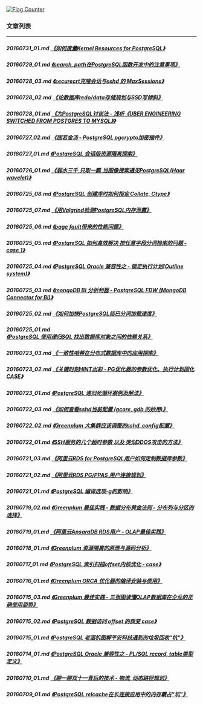 <a rel="nofollow" href="http://info.flagcounter.com/h9V1"  ><img src="http://s03.flagcounter.com/count/h9V1/bg_FFFFFF/txt_000000/border_CCCCCC/columns_2/maxflags_12/viewers_0/labels_0/pageviews_0/flags_0/"  alt="Flag Counter"  border="0"  ></a>  
  
### 文章列表  
----  
##### 20160731_01.md   [《如何度量Kernel Resources for PostgreSQL》](20160731_01.md)  
##### 20160729_01.md   [《search_path在PostgreSQL函数开发中的注意事项》](20160729_01.md)  
##### 20160728_03.md   [《securecrt克隆会话与sshd 的 MaxSessions》](20160728_03.md)  
##### 20160728_02.md   [《论数据库redo/data存储规划与SSD写倾斜》](20160728_02.md)  
##### 20160728_01.md   [《为PostgreSQL讨说法 - 浅析《UBER ENGINEERING SWITCHED FROM POSTGRES TO MYSQL》》](20160728_01.md)  
##### 20160727_02.md   [《固若金汤 - PostgreSQL pgcrypto加密插件》](20160727_02.md)  
##### 20160727_01.md   [《PostgreSQL 会话级资源隔离探索》](20160727_01.md)  
##### 20160726_01.md   [《弱水三千,只取一瓢,当图像搜索遇见PostgreSQL(Haar wavelet)》](20160726_01.md)  
##### 20160725_08.md   [《PostgreSQL 创建库时如何指定 Collate, Ctype》](20160725_08.md)  
##### 20160725_07.md   [《用Valgrind检测PostgreSQL内存泄露》](20160725_07.md)  
##### 20160725_06.md   [《page fault带来的性能问题》](20160725_06.md)  
##### 20160725_05.md   [《PostgreSQL 如何高效解决 按任意字段分词检索的问题 - case 1》](20160725_05.md)  
##### 20160725_04.md   [《PostgreSQL Oracle 兼容性之 - 锁定执行计划(Outline system)》](20160725_04.md)  
##### 20160725_03.md   [《mongoDB BI 分析利器 - PostgreSQL FDW (MongoDB Connector for BI)》](20160725_03.md)  
##### 20160725_02.md   [《如何加快PostgreSQL结巴分词加载速度》](20160725_02.md)  
##### 20160725_01.md   [《PostgreSQL 使用递归SQL 找出数据库对象之间的依赖关系》](20160725_01.md)  
##### 20160723_03.md   [《一致性哈希在分布式数据库中的应用探索》](20160723_03.md)  
##### 20160723_02.md   [《关键时刻HINT出彩 - PG优化器的参数优化、执行计划固化CASE》](20160723_02.md)  
##### 20160723_01.md   [《PostgreSQL 递归死循环案例及解法》](20160723_01.md)  
##### 20160722_03.md   [《如何查看sshd当前配置 (gcore, gdb 的妙用)》](20160722_03.md)  
##### 20160722_02.md   [《Greenplum 大集群应该调整的sshd_config配置》](20160722_02.md)  
##### 20160722_01.md   [《SSH服务的几个超时参数 以及 类似DDOS攻击的方法》](20160722_01.md)  
##### 20160721_03.md   [《阿里云RDS for PostgreSQL用户如何定制数据库参数》](20160721_03.md)  
##### 20160721_02.md   [《阿里云RDS PG/PPAS 用户连接规划》](20160721_02.md)  
##### 20160721_01.md   [《PostgreSQL 编译选项-g的影响》](20160721_01.md)  
##### 20160719_02.md   [《Greenplum 最佳实践 - 数据分布黄金法则 - 分布列与分区的选择》](20160719_02.md)  
##### 20160719_01.md   [《阿里云ApsaraDB RDS用户 - OLAP最佳实践》](20160719_01.md)  
##### 20160718_01.md   [《Greenplum 资源隔离的原理与源码分析》](20160718_01.md)  
##### 20160717_01.md   [《PostgreSQL 索引扫描offset内核优化 - case》](20160717_01.md)  
##### 20160716_01.md   [《Greenplum ORCA 优化器的编译安装与使用》](20160716_01.md)  
##### 20160715_03.md   [《Greenplum 最佳实践 - 三张图读懂OLAP数据库在企业的正确使用姿势》](20160715_03.md)  
##### 20160715_02.md   [《PostgreSQL 数据访问 offset 的质变 case》](20160715_02.md)  
##### 20160715_01.md   [《PostgreSQL 老湿机图解平安科技遇到的垃圾回收"坑"》](20160715_01.md)  
##### 20160714_01.md   [《PostgreSQL Oracle 兼容性之 - PL/SQL record, table类型定义》](20160714_01.md)  
##### 20160710_01.md   [《聊一聊双十一背后的技术 - 物流, 动态路径规划》](20160710_01.md)  
##### 20160709_01.md   [《PostgreSQL relcache在长连接应用中的内存霸占"坑"》](20160709_01.md)  
